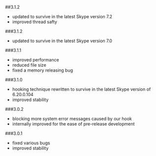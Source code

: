 ##3.1.2

- updated to survive in the latest Skype version 7.2
- improved thread safty

###3.1.2

- updated to survive in the latest Skype version 7.0

###3.1.1

- improved performance
- reduced file size
- fixed a memory releasing bug

###3.1.0

- hooking technique rewritten to survive in the latest Skype version of 6.20.0.104
- improved stability

###3.0.2

- blocking more system error messages caused by our hook
- internally improved for the ease of pre-release development

###3.0.1

- fixed various bugs
- improved stability
